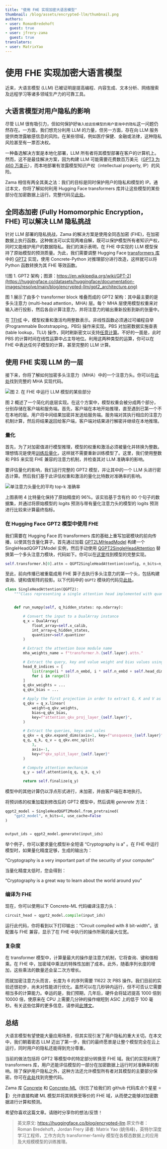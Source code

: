 ```yaml
---
title: "使用 FHE 实现加密大语言模型" 
thumbnail: /blog/assets/encrypted-llm/thumbnail.png
authors:
- user: RomanBredehoft
  guest: true
- user: jfrery-zama
  guest: true
translators:
- user: MatrixYao
---
```


# 使用 FHE 实现加密大语言模型

<!-- {blog_metadata} -->
<!-- {authors} -->

近来，大语言模型 (LLM) 已被证明是提高编程、内容生成、文本分析、网络搜索及远程学习等诸多领域生产力的可靠工具。

## 大语言模型对用户隐私的影响

尽管 LLM 很有吸引力，但如何保护好`输入给这些模型的用户查询中的隐私`这一问题仍然存在。一方面，我们想充分利用 LLM 的力量，但另一方面，存在向 LLM 服务提供商泄露敏感信息的风险。在某些领域，例如医疗保健、金融或法律，这种隐私风险甚至有一票否决权。

一种备选解决方案是本地化部署，LLM 所有者将其模型部署在客户的计算机上。然而，这不是最佳解决方案，因为构建 LLM 可能需要花费数百万美元（[GPT3 为 460 万美元](https://lambdalabs.com/blog/demystifying-gpt-3)），而本地部署有泄露模型知识产权（intellectual property, IP）的风险。

Zama 相信有两全其美之法：我们的目标是同时保护用户的隐私和模型的 IP。通过本文，你将了解如何利用 Hugging Face transformers 库并让这些模型的某些部分在加密数据上运行。完整代码见[此处](https://github.com/zama-ai/concrete-ml/tree/17779ca571d20b001caff5792eb11e76fe2c19ba/use_case_examples/llm)。

## 全同态加密 (Fully Homomorphic Encryption，FHE) 可以解决 LLM 隐私挑战

针对 LLM 部署的隐私挑战，Zama 的解决方案是使用全同态加密 (FHE)，在加密数据上执行函数。这种做法可以实现两难自解，既可以保护模型所有者知识产权，同时又能维护用户的数据隐私。我们的演示表明，在 FHE 中实现的 LLM 模型保持了原始模型的预测质量。为此，我们需要调整 Hugging Face [transformers 库](https://github.com/huggingface/transformers)中的 [GPT2](https://huggingface.co/gpt2) 实现，使用 Concrete-Python 对推理部分进行改造，这样就可以将 Python 函数转换为其 FHE 等效函数。

![图 1. GPT2 架构；图源：https://en.wikipedia.org/wiki/GPT-2](https://huggingface.co/datasets/huggingface/documentation-images/resolve/main/blog/encrypted-llm/gpt2_architecture.png)

图 1 展示了由多个 transformer block 堆叠而成的 GPT2 架构：其中最主要的是多头注意力 (multi-head attention，MHA) 层。每个 MHA 层使用模型权重来对输入进行投影，然后各自计算注意力，并将注意力的输出重新投影到新的张量中。

在 [TFHE](https://www.zama.ai/post/tfhe-deep-dive-part-1) 中，模型权重和激活均用整数表示。非线性函数必须通过可编程自举 (Programmable Bootstrapping，PBS) 操作来实现。PBS 对加密数据实施查表 (table lookup，TLU) 操作，同时刷新密文以支持[任意计算](https://whitepaper.zama.ai/)。不好的一面是，此时 PBS 的计算时间在线性运算中占主导地位。利用这两种类型的运算，你可以在 FHE 中表达任何子模型的计算，甚至完整的 LLM 计算。

## 使用 FHE 实现 LLM 的一层

接下来，你将了解如何加密多头注意力（MHA）中的一个注意力头。你可以在[此处](https://github.com/zama-ai/concrete-ml/tree/17779ca571d20b001caff5792eb11e76fe2c19ba/use_case_examples/llm)找到完整的 MHA 实现代码。

![图 2. 在 FHE 中运行 LLM 模型的某些部分](https://huggingface.co/datasets/huggingface/documentation-images/resolve/main/blog/encrypted-llm/hybrid_gpt2_visualisation.svg)

图 2 概述了一个简化的底层实现。在这个方案中，模型权重会被分成两个部分，分别存储在客户端和服务端。首先，客户端在本地开始推理，直至遇到已第一个不在本地的层。用户将中间结果加密并发送给服务端。服务端对其执行相应的注意力机制计算，然后将结果返回给客户端，客户端对结果进行解密并继续在本地推理。

### 量化

首先，为了对加密值进行模型推理，模型的权重和激活必须被量化并转换为整数。理想情况是使用[训练后量化](https://docs.zama.ai/concrete-ml/advanced-topics/quantization)，这样就不需要重新训练模型了。这里，我们使用整数和 PBS 来实现 FHE 兼容的注意力机制，并检查其对 LLM 准确率的影响。

要评估量化的影响，我们运行完整的 GPT2 模型，并让其中的一个 LLM 头进行密态计算。然后我们基于此评估权重和激活的量化比特数对准确率的影响。

![单注意力头量化的平均 top-k 准确率](https://huggingface.co/datasets/huggingface/documentation-images/resolve/main/blog/encrypted-llm/qattention_accuracy.png)

上图表明 4 比特量化保持了原始精度的 96%。该实验基于含有约 80 个句子的数据集，并通过将原始模型的 logits 预测与带有量化注意力头的模型的 logits 预测进行比较来计算最终指标。

### 在 Hugging Face GPT2 模型中使用 FHE

我们需要在 Hugging Face 的 transformers 库的基础上重写加密模块的前向传播，以使其包含量化算子。首先通过加载 [GPT2LMHeadModel](https://huggingface.co/docs/transformers/model_doc/gpt2#transformers.GPT2LMHeadModel) 构建一个 SingleHeadQGPT2Model 实例，然后手动使用 [QGPT2SingleHeadAttention](https://github.com/zama-ai/concrete-ml/blob/c291399cb1f2a0655c308c14e2180eb2ffda0ab7/use_case_examples/llm/qgpt2_models.py#L191) 替换第一个多头注意力模块，代码如下。你可以在[这里](https://github.com/zama-ai/concrete-ml/blob/c291399cb1f2a0655c308c14e2180eb2ffda0ab7/use_case_examples/llm/qgpt2_models.py)找到模型的完整实现。

```python
self.transformer.h[0].attn = QGPT2SingleHeadAttention(config, n_bits=n_bits)
```

至此，前向传播已被重载成用 FHE 算子去执行多头注意力的第一个头，包括构建查询、键和值矩阵的投影。以下代码中的 `QGPT2` 模块的代码见[此处](https://github.com/zama-ai/concrete-ml/blob/c291399cb1f2a0655c308c14e2180eb2ffda0ab7/use_case_examples/llm/qgpt2_class.py#L196)。

```python
class SingleHeadAttention(QGPT2):
    """Class representing a single attention head implemented with quantization methods."""


    def run_numpy(self, q_hidden_states: np.ndarray):

        # Convert the input to a DualArray instance
        q_x = DualArray(
            float_array=self.x_calib,
            int_array=q_hidden_states,
            quantizer=self.quantizer
        )

        # Extract the attention base module name
        mha_weights_name = f"transformer.h.{self.layer}.attn."

        # Extract the query, key and value weight and bias values using the proper indices
        head_0_indices = [
            list(range(i * self.n_embd, i * self.n_embd + self.head_dim)) 
            for i in range(3)
        ]
        q_qkv_weights = ...
        q_qkv_bias = ...

        # Apply the first projection in order to extract Q, K and V as a single array
        q_qkv = q_x.linear(
            weight=q_qkv_weights,
            bias=q_qkv_bias,
            key=f"attention_qkv_proj_layer_{self.layer}",
        )

        # Extract the queries, keys and vales
        q_qkv = q_qkv.expand_dims(axis=1, key=f"unsqueeze_{self.layer}")
        q_q, q_k, q_v = q_qkv.enc_split(
            3, 
            axis=-1, 
            key=f"qkv_split_layer_{self.layer}"
        )

        # Compute attention mechanism
        q_y = self.attention(q_q, q_k, q_v)

        return self.finalize(q_y)
```

模型中的其他计算仍以浮点形式进行，未加密，并由客户端在本地执行。

将预训练的权重加载到修改后的 GPT2 模型中，然后调用 _generate_ 方法：

```python
qgpt2_model = SingleHeadQGPT2Model.from_pretrained(
    "gpt2_model", n_bits=4, use_cache=False
)


output_ids = qgpt2_model.generate(input_ids)
```

举个例子，你可以要求量化模型补全短语 “Cryptography is a” 。在 FHE 中运行模型时，如果量化精度足够，生成的输出为：

“Cryptography is a very important part of the security of your computer”

当量化精度太低时，您会得到：

“Cryptography is a great way to learn about the world around you”

### 编译为 FHE

现在，你可以使用以下 Concrete-ML 代码编译注意力头：

```python
circuit_head = qgpt2_model.compile(input_ids)
```

运行此代码，你将看到以下打印输出：“Circuit compiled with 8 bit-width”。该配置与 FHE 兼容，显示了在 FHE 中执行的操作所需的最大位宽。

### 复杂度

在 transformer 模型中，计算量最大的操作是注意力机制，它将查询、键和值相乘。在 FHE 中，加密域中乘法的特殊性加剧了成本。此外，随着序列长度的增加，这些乘法的数量还会呈二次方增长。

而就加密注意力头而言，长度为 6 的序列需要 11622 次 PBS 操作。我们目前的实验还很初步，尚未对性能进行优化。虽然可以在几秒钟内运行，但不可否认它需要相当多的计算能力。幸运的是，我们预期，几年后，硬件会将延迟提高 1000 倍到 10000 倍，使原来在 CPU 上需要几分钟的操作缩短到 ASIC 上的低于 100 毫秒。有关这些估算的更多信息，请参阅[此博文](https://www.zama.ai/post/chatgpt-privacy-with-homomorphic-encryption)。

## 总结

大语言模型有望使能大量应用场景，但其实现引发了用户隐私的重大关切。在本文中，我们朝着密态 LLM 迈出了第一步，我们的最终愿景是让整个模型完全在云上运行，同时用户的隐私还能得到充分尊重。

当前的做法包括将 GPT2 等模型中的特定部分转换至 FHE 域。我们的实现利用了 transformers 库，用户还能评估模型的一部分在加密数据上运行时对准确率的影响。除了保护用户隐私之外，这种方法还允许模型所有者对其模型的主要部分保密。你可在[此处](https://github.com/zama-ai/concrete-ml/tree/17779ca571d20b001caff5792eb11e76fe2c19ba/use_case_examples/llm)找到完整代码。

Zama 库 [Concrete](https://github.com/zama-ai/concrete) 和 [Concrete-ML](https://github.com/zama-ai/concrete-ml)（别忘了给我们的 github 代码库点个星星 ⭐️💛）允许直接构建 ML 模型并将其转换至等价的 FHE 域，从而使之能够对加密数据进行计算和预测。

希望你喜欢这篇文章。请随时分享你的想法/反馈！

> 英文原文: <url> https://huggingface.co/blog/encrypted-llm </url>
> 原文作者：Roman Bredehoft，Jordan Frery
> 译者: Matrix Yao (姚伟峰)，英特尔深度学习工程师，工作方向为 transformer-family 模型在各模态数据上的应用及大规模模型的训练推理。
